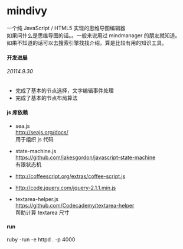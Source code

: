 mindivy
=======

一个纯 JavaScript / HTML5 实现的思维导图编辑器 <br/>
如果问什么是思维导图的话。。一般来说用过 mindmanager 的朋友就知道。<br/>
如果不知道的话可以去搜索引擎找找介绍。算是比较有用的知识工具。


#### 开发进展

###### 20114.9.30

- 完成了基本的节点选择，文字编辑事件处理
- 完成了基本的节点布局算法


#### js 库依赖

- sea.js <br/>
  http://seajs.org/docs/ <br/>
  用于组织 js 代码

- state-machine.js <br/>
  https://github.com/jakesgordon/javascript-state-machine <br/>
  有限状态机

- http://coffeescript.org/extras/coffee-script.js

- http://code.jquery.com/jquery-2.1.1.min.js

- textarea-helper.js <br/>
  https://github.com/Codecademy/textarea-helper <br/>
  帮助计算 textarea 尺寸



#### run
ruby -run -e httpd . -p 4000
